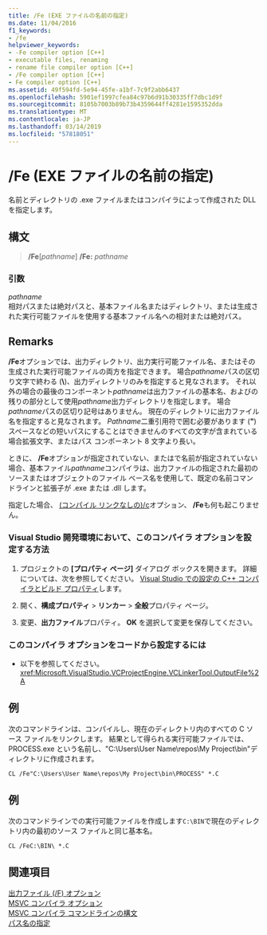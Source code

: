 ```yaml
---
title: /Fe (EXE ファイルの名前の指定)
ms.date: 11/04/2016
f1_keywords:
- /fe
helpviewer_keywords:
- -Fe compiler option [C++]
- executable files, renaming
- rename file compiler option [C++]
- /Fe compiler option [C++]
- Fe compiler option [C++]
ms.assetid: 49f594fd-5e94-45fe-a1bf-7c9f2abb6437
ms.openlocfilehash: 5901ef1997cfea84c97b6d91b30335ff7dbc1d9f
ms.sourcegitcommit: 8105b7003b89b73b4359644ff4281e1595352dda
ms.translationtype: MT
ms.contentlocale: ja-JP
ms.lasthandoff: 03/14/2019
ms.locfileid: "57818051"
---
```

# <a name="fe-name-exe-file"></a>/Fe (EXE ファイルの名前の指定)

名前とディレクトリの .exe ファイルまたはコンパイラによって作成された DLL を指定します。

## <a name="syntax"></a>構文

> **/Fe**[_pathname_] **/Fe:** _pathname_

### <a name="arguments"></a>引数

*pathname*<br/>
相対パスまたは絶対パスと、基本ファイル名またはディレクトリ、または生成された実行可能ファイルを使用する基本ファイル名への相対または絶対パス。

## <a name="remarks"></a>Remarks

**/Fe**オプションでは、出力ディレクトリ、出力実行可能ファイル名、またはその生成された実行可能ファイルの両方を指定できます。 場合*pathname*パスの区切り文字で終わる (**&#92;**)、出力ディレクトリのみを指定すると見なされます。 それ以外の場合の最後のコンポーネント*pathname*は出力ファイルの基本名、およびの残りの部分として使用*pathname*出力ディレクトリを指定します。 場合*pathname*パスの区切り記号はありません。 現在のディレクトリに出力ファイル名を指定すると見なされます。 *Pathname*二重引用符で囲む必要があります (**"**) スペースなどの短いパスにすることはできませんのすべての文字が含まれている場合拡張文字、またはパス コンポーネント 8 文字より長い。

ときに、 **/Fe**オプションが指定されていない、またはで名前が指定されていない場合、基本ファイル*pathname*コンパイラは、出力ファイルの指定された最初のソースまたはオブジェクトのファイル ベース名を使用して、既定の名前コマンドラインと拡張子が .exe または .dll します。

指定した場合、 [(コンパイル リンクなしの)/c](c-compile-without-linking.md)オプション、 **/Fe**も何も起こりません。

### <a name="to-set-this-compiler-option-in-the-visual-studio-development-environment"></a>Visual Studio 開発環境において、このコンパイラ オプションを設定する方法

1. プロジェクトの **[プロパティ ページ]** ダイアログ ボックスを開きます。 詳細については、次を参照してください。 [Visual Studio での設定の C++ コンパイラとビルド プロパティ](../working-with-project-properties.md)します。

1. 開く、**構成プロパティ** > **リンカー** > **全般**プロパティ ページ。

1. 変更、**出力ファイル**プロパティ。 **OK** を選択して変更を保存してください。

### <a name="to-set-this-compiler-option-programmatically"></a>このコンパイラ オプションをコードから設定するには

- 以下を参照してください。<xref:Microsoft.VisualStudio.VCProjectEngine.VCLinkerTool.OutputFile%2A>

## <a name="example"></a>例

次のコマンドラインは、コンパイルし、現在のディレクトリ内のすべての C ソース ファイルをリンクします。 結果として得られる実行可能ファイルでは、PROCESS.exe という名前し、"C:\Users\User Name\repos\My Project\bin"ディレクトリに作成されます。

```
CL /Fe"C:\Users\User Name\repos\My Project\bin\PROCESS" *.C
```

## <a name="example"></a>例

次のコマンドラインでの実行可能ファイルを作成します`C:\BIN`で現在のディレクトリ内の最初のソース ファイルと同じ基本名。

```
CL /FeC:\BIN\ *.C
```

## <a name="see-also"></a>関連項目

[出力ファイル (/F) オプション](output-file-f-options.md)<br/>
[MSVC コンパイラ オプション](compiler-options.md)<br/>
[MSVC コンパイラ コマンドラインの構文](compiler-command-line-syntax.md)<br/>
[パス名の指定](specifying-the-pathname.md)<br/>
